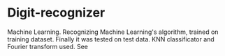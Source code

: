 # Digit-recognizer
Machine Learning. Recognizing Machine Learning's algorithm, trained on training dataset. Finally it was tested on test data. KNN classificator
and Fourier transform used.
See
